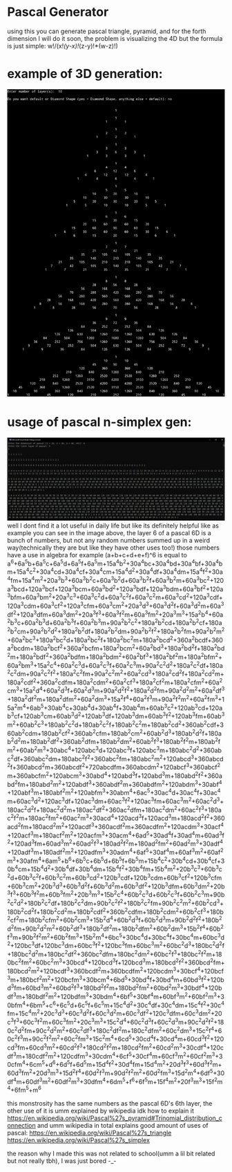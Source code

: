 # Pascal Generator
using this you can generate pascal triangle, pyramid, and for the forth dimension I will do it soon, the problem is visualizing the 4D but the formula is just simple: w!/(x!*(y-x)!*(z-y)!*(w-z)!)
# example of 3D generation:
<img src="example.jpg">
<h1>usage of pascal n-simplex gen:</h1>
<img src="exmpl.png">
well I dont find it a lot useful in daily life but like its definitely helpful like as example you can see in the image above, the layer 6 of a pascal 6D is a bunch of numbers, but not any random numbers summed up in a weird way(technically they are but like they have other uses too!) those numbers have a use in algebra for example (a+b+c+d+e+f)^6 is equal to
<br>
a<sup>6</sup>+6a<sup>5</sup>b+6a<sup>5</sup>c+6a<sup>5</sup>d+6a<sup>5</sup>f+6a<sup>5</sup>m+15a<sup>4</sup>b<sup>2</sup>+30a<sup>4</sup>bc+30a<sup>4</sup>bd+30a<sup>4</sup>bf+30a<sup>4</sup>bm+15a<sup>4</sup>c<sup>2</sup>+30a<sup>4</sup>cd+30a<sup>4</sup>cf+30a<sup>4</sup>cm+15a<sup>4</sup>d<sup>2</sup>+30a<sup>4</sup>df+30a<sup>4</sup>dm+15a<sup>4</sup>f<sup>2</sup>+30a<sup>4</sup>fm+15a<sup>4</sup>m<sup>2</sup>+20a<sup>3</sup>b<sup>3</sup>+60a<sup>3</sup>b<sup>2</sup>c+60a<sup>3</sup>b<sup>2</sup>d+60a<sup>3</sup>b<sup>2</sup>f+60a<sup>3</sup>b<sup>2</sup>m+60a<sup>3</sup>bc<sup>2</sup>+120a<sup>3</sup>bcd+120a<sup>3</sup>bcf+120a<sup>3</sup>bcm+60a<sup>3</sup>bd<sup>2</sup>+120a<sup>3</sup>bdf+120a<sup>3</sup>bdm+60a<sup>3</sup>bf<sup>2</sup>+120a<sup>3</sup>bfm+60a<sup>3</sup>bm<sup>2</sup>+20a<sup>3</sup>c<sup>3</sup>+60a<sup>3</sup>c<sup>2</sup>d+60a<sup>3</sup>c<sup>2</sup>f+60a<sup>3</sup>c<sup>2</sup>m+60a<sup>3</sup>cd<sup>2</sup>+120a<sup>3</sup>cdf+120a<sup>3</sup>cdm+60a<sup>3</sup>cf<sup>2</sup>+120a<sup>3</sup>cfm+60a<sup>3</sup>cm<sup>2</sup>+20a<sup>3</sup>d<sup>3</sup>+60a<sup>3</sup>d<sup>2</sup>f+60a<sup>3</sup>d<sup>2</sup>m+60a<sup>3</sup>df<sup>2</sup>+120a<sup>3</sup>dfm+60a<sup>3</sup>dm<sup>2</sup>+20a<sup>3</sup>f<sup>3</sup>+60a<sup>3</sup>f<sup>2</sup>m+60a<sup>3</sup>fm<sup>2</sup>+20a<sup>3</sup>m<sup>3</sup>+15a<sup>2</sup>b<sup>4</sup>+60a<sup>2</sup>b<sup>3</sup>c+60a<sup>2</sup>b<sup>3</sup>d+60a<sup>2</sup>b<sup>3</sup>f+60a<sup>2</sup>b<sup>3</sup>m+90a<sup>2</sup>b<sup>2</sup>c<sup>2</sup>+180a<sup>2</sup>b<sup>2</sup>cd+180a<sup>2</sup>b<sup>2</sup>cf+180a<sup>2</sup>b<sup>2</sup>cm+90a<sup>2</sup>b<sup>2</sup>d<sup>2</sup>+180a<sup>2</sup>b<sup>2</sup>df+180a<sup>2</sup>b<sup>2</sup>dm+90a<sup>2</sup>b<sup>2</sup>f<sup>2</sup>+180a<sup>2</sup>b<sup>2</sup>fm+90a<sup>2</sup>b<sup>2</sup>m<sup>2</sup>+60a<sup>2</sup>bc<sup>3</sup>+180a<sup>2</sup>bc<sup>2</sup>d+180a<sup>2</sup>bc<sup>2</sup>f+180a<sup>2</sup>bc<sup>2</sup>m+180a<sup>2</sup>bcd<sup>2</sup>+360a<sup>2</sup>bcdf+360a<sup>2</sup>bcdm+180a<sup>2</sup>bcf<sup>2</sup>+360a<sup>2</sup>bcfm+180a<sup>2</sup>bcm<sup>2</sup>+60a<sup>2</sup>bd<sup>3</sup>+180a<sup>2</sup>bd<sup>2</sup>f+180a<sup>2</sup>bd<sup>2</sup>m+180a<sup>2</sup>bdf<sup>2</sup>+360a<sup>2</sup>bdfm+180a<sup>2</sup>bdm<sup>2</sup>+60a<sup>2</sup>bf<sup>3</sup>+180a<sup>2</sup>bf<sup>2</sup>m+180a<sup>2</sup>bfm<sup>2</sup>+60a<sup>2</sup>bm<sup>3</sup>+15a<sup>2</sup>c<sup>4</sup>+60a<sup>2</sup>c<sup>3</sup>d+60a<sup>2</sup>c<sup>3</sup>f+60a<sup>2</sup>c<sup>3</sup>m+90a<sup>2</sup>c<sup>2</sup>d<sup>2</sup>+180a<sup>2</sup>c<sup>2</sup>df+180a<sup>2</sup>c<sup>2</sup>dm+90a<sup>2</sup>c<sup>2</sup>f<sup>2</sup>+180a<sup>2</sup>c<sup>2</sup>fm+90a<sup>2</sup>c<sup>2</sup>m<sup>2</sup>+60a<sup>2</sup>cd<sup>3</sup>+180a<sup>2</sup>cd<sup>2</sup>f+180a<sup>2</sup>cd<sup>2</sup>m+180a<sup>2</sup>cdf<sup>2</sup>+360a<sup>2</sup>cdfm+180a<sup>2</sup>cdm<sup>2</sup>+60a<sup>2</sup>cf<sup>3</sup>+180a<sup>2</sup>cf<sup>2</sup>m+180a<sup>2</sup>cfm<sup>2</sup>+60a<sup>2</sup>cm<sup>3</sup>+15a<sup>2</sup>d<sup>4</sup>+60a<sup>2</sup>d<sup>3</sup>f+60a<sup>2</sup>d<sup>3</sup>m+90a<sup>2</sup>d<sup>2</sup>f<sup>2</sup>+180a<sup>2</sup>d<sup>2</sup>fm+90a<sup>2</sup>d<sup>2</sup>m<sup>2</sup>+60a<sup>2</sup>df<sup>3</sup>+180a<sup>2</sup>df<sup>2</sup>m+180a<sup>2</sup>dfm<sup>2</sup>+60a<sup>2</sup>dm<sup>3</sup>+15a<sup>2</sup>f<sup>4</sup>+60a<sup>2</sup>f<sup>3</sup>m+90a<sup>2</sup>f<sup>2</sup>m<sup>2</sup>+60a<sup>2</sup>fm<sup>3</sup>+15a<sup>2</sup>m<sup>4</sup>+6ab<sup>5</sup>+30ab<sup>4</sup>c+30ab<sup>4</sup>d+30ab<sup>4</sup>f+30ab<sup>4</sup>m+60ab<sup>3</sup>c<sup>2</sup>+120ab<sup>3</sup>cd+120ab<sup>3</sup>cf+120ab<sup>3</sup>cm+60ab<sup>3</sup>d<sup>2</sup>+120ab<sup>3</sup>df+120ab<sup>3</sup>dm+60ab<sup>3</sup>f<sup>2</sup>+120ab<sup>3</sup>fm+60ab<sup>3</sup>m<sup>2</sup>+60ab<sup>2</sup>c<sup>3</sup>+180ab<sup>2</sup>c<sup>2</sup>d+180ab<sup>2</sup>c<sup>2</sup>f+180ab<sup>2</sup>c<sup>2</sup>m+180ab<sup>2</sup>cd<sup>2</sup>+360ab<sup>2</sup>cdf+360ab<sup>2</sup>cdm+180ab<sup>2</sup>cf<sup>2</sup>+360ab<sup>2</sup>cfm+180ab<sup>2</sup>cm<sup>2</sup>+60ab<sup>2</sup>d<sup>3</sup>+180ab<sup>2</sup>d<sup>2</sup>f+180ab<sup>2</sup>d<sup>2</sup>m+180ab<sup>2</sup>df<sup>2</sup>+360ab<sup>2</sup>dfm+180ab<sup>2</sup>dm<sup>2</sup>+60ab<sup>2</sup>f<sup>3</sup>+180ab<sup>2</sup>f<sup>2</sup>m+180ab<sup>2</sup>fm<sup>2</sup>+60ab<sup>2</sup>m<sup>3</sup>+30abc<sup>4</sup>+120abc<sup>3</sup>d+120abc<sup>3</sup>f+120abc<sup>3</sup>m+180abc<sup>2</sup>d<sup>2</sup>+360abc<sup>2</sup>df+360abc<sup>2</sup>dm+180abc<sup>2</sup>f<sup>2</sup>+360abc<sup>2</sup>fm+180abc<sup>2</sup>m<sup>2</sup>+120abcd<sup>3</sup>+360abcd<sup>2</sup>f+360abcd<sup>2</sup>m+360abcdf<sup>2</sup>+720abcdfm+360abcdm<sup>2</sup>+120abcf<sup>3</sup>+360abcf<sup>2</sup>m+360abcfm<sup>2</sup>+120abcm<sup>3</sup>+30abd<sup>4</sup>+120abd<sup>3</sup>f+120abd<sup>3</sup>m+180abd<sup>2</sup>f<sup>2</sup>+360abd<sup>2</sup>fm+180abd<sup>2</sup>m<sup>2</sup>+120abdf<sup>3</sup>+360abdf<sup>2</sup>m+360abdfm<sup>2</sup>+120abdm<sup>3</sup>+30abf<sup>4</sup>+120abf<sup>3</sup>m+180abf<sup>2</sup>m<sup>2</sup>+120abfm<sup>3</sup>+30abm<sup>4</sup>+6ac<sup>5</sup>+30ac<sup>4</sup>d+30ac<sup>4</sup>f+30ac<sup>4</sup>m+60ac<sup>3</sup>d<sup>2</sup>+120ac<sup>3</sup>df+120ac<sup>3</sup>dm+60ac<sup>3</sup>f<sup>2</sup>+120ac<sup>3</sup>fm+60ac<sup>3</sup>m<sup>2</sup>+60ac<sup>2</sup>d<sup>3</sup>+180ac<sup>2</sup>d<sup>2</sup>f+180ac<sup>2</sup>d<sup>2</sup>m+180ac<sup>2</sup>df<sup>2</sup>+360ac<sup>2</sup>dfm+180ac<sup>2</sup>dm<sup>2</sup>+60ac<sup>2</sup>f<sup>3</sup>+180ac<sup>2</sup>f<sup>2</sup>m+180ac<sup>2</sup>fm<sup>2</sup>+60ac<sup>2</sup>m<sup>3</sup>+30acd<sup>4</sup>+120acd<sup>3</sup>f+120acd<sup>3</sup>m+180acd<sup>2</sup>f<sup>2</sup>+360acd<sup>2</sup>fm+180acd<sup>2</sup>m<sup>2</sup>+120acdf<sup>3</sup>+360acdf<sup>2</sup>m+360acdfm<sup>2</sup>+120acdm<sup>3</sup>+30acf<sup>4</sup>+120acf<sup>3</sup>m+180acf<sup>2</sup>m<sup>2</sup>+120acfm<sup>3</sup>+30acm<sup>4</sup>+6ad<sup>5</sup>+30ad<sup>4</sup>f+30ad<sup>4</sup>m+60ad<sup>3</sup>f<sup>2</sup>+120ad<sup>3</sup>fm+60ad<sup>3</sup>m<sup>2</sup>+60ad<sup>2</sup>f<sup>3</sup>+180ad<sup>2</sup>f<sup>2</sup>m+180ad<sup>2</sup>fm<sup>2</sup>+60ad<sup>2</sup>m<sup>3</sup>+30adf<sup>4</sup>+120adf<sup>3</sup>m+180adf<sup>2</sup>m<sup>2</sup>+120adfm<sup>3</sup>+30adm<sup>4</sup>+6af<sup>5</sup>+30af<sup>4</sup>m+60af<sup>3</sup>m<sup>2</sup>+60af<sup>2</sup>m<sup>3</sup>+30afm<sup>4</sup>+6am<sup>5</sup>+b<sup>6</sup>+6b<sup>5</sup>c+6b<sup>5</sup>d+6b<sup>5</sup>f+6b<sup>5</sup>m+15b<sup>4</sup>c<sup>2</sup>+30b<sup>4</sup>cd+30b<sup>4</sup>cf+30b<sup>4</sup>cm+15b<sup>4</sup>d<sup>2</sup>+30b<sup>4</sup>df+30b<sup>4</sup>dm+15b<sup>4</sup>f<sup>2</sup>+30b<sup>4</sup>fm+15b<sup>4</sup>m<sup>2</sup>+20b<sup>3</sup>c<sup>3</sup>+60b<sup>3</sup>c<sup>2</sup>d+60b<sup>3</sup>c<sup>2</sup>f+60b<sup>3</sup>c<sup>2</sup>m+60b<sup>3</sup>cd<sup>2</sup>+120b<sup>3</sup>cdf+120b<sup>3</sup>cdm+60b<sup>3</sup>cf<sup>2</sup>+120b<sup>3</sup>cfm+60b<sup>3</sup>cm<sup>2</sup>+20b<sup>3</sup>d<sup>3</sup>+60b<sup>3</sup>d<sup>2</sup>f+60b<sup>3</sup>d<sup>2</sup>m+60b<sup>3</sup>df<sup>2</sup>+120b<sup>3</sup>dfm+60b<sup>3</sup>dm<sup>2</sup>+20b<sup>3</sup>f<sup>3</sup>+60b<sup>3</sup>f<sup>2</sup>m+60b<sup>3</sup>fm<sup>2</sup>+20b<sup>3</sup>m<sup>3</sup>+15b<sup>2</sup>c<sup>4</sup>+60b<sup>2</sup>c<sup>3</sup>d+60b<sup>2</sup>c<sup>3</sup>f+60b<sup>2</sup>c<sup>3</sup>m+90b<sup>2</sup>c<sup>2</sup>d<sup>2</sup>+180b<sup>2</sup>c<sup>2</sup>df+180b<sup>2</sup>c<sup>2</sup>dm+90b<sup>2</sup>c<sup>2</sup>f<sup>2</sup>+180b<sup>2</sup>c<sup>2</sup>fm+90b<sup>2</sup>c<sup>2</sup>m<sup>2</sup>+60b<sup>2</sup>cd<sup>3</sup>+180b<sup>2</sup>cd<sup>2</sup>f+180b<sup>2</sup>cd<sup>2</sup>m+180b<sup>2</sup>cdf<sup>2</sup>+360b<sup>2</sup>cdfm+180b<sup>2</sup>cdm<sup>2</sup>+60b<sup>2</sup>cf<sup>3</sup>+180b<sup>2</sup>cf<sup>2</sup>m+180b<sup>2</sup>cfm<sup>2</sup>+60b<sup>2</sup>cm<sup>3</sup>+15b<sup>2</sup>d<sup>4</sup>+60b<sup>2</sup>d<sup>3</sup>f+60b<sup>2</sup>d<sup>3</sup>m+90b<sup>2</sup>d<sup>2</sup>f<sup>2</sup>+180b<sup>2</sup>d<sup>2</sup>fm+90b<sup>2</sup>d<sup>2</sup>m<sup>2</sup>+60b<sup>2</sup>df<sup>3</sup>+180b<sup>2</sup>df<sup>2</sup>m+180b<sup>2</sup>dfm<sup>2</sup>+60b<sup>2</sup>dm<sup>3</sup>+15b<sup>2</sup>f<sup>4</sup>+60b<sup>2</sup>f<sup>3</sup>m+90b<sup>2</sup>f<sup>2</sup>m<sup>2</sup>+60b<sup>2</sup>fm<sup>3</sup>+15b<sup>2</sup>m<sup>4</sup>+6bc<sup>5</sup>+30bc<sup>4</sup>d+30bc<sup>4</sup>f+30bc<sup>4</sup>m+60bc<sup>3</sup>d<sup>2</sup>+120bc<sup>3</sup>df+120bc<sup>3</sup>dm+60bc<sup>3</sup>f<sup>2</sup>+120bc<sup>3</sup>fm+60bc<sup>3</sup>m<sup>2</sup>+60bc<sup>2</sup>d<sup>3</sup>+180bc<sup>2</sup>d<sup>2</sup>f+180bc<sup>2</sup>d<sup>2</sup>m+180bc<sup>2</sup>df<sup>2</sup>+360bc<sup>2</sup>dfm+180bc<sup>2</sup>dm<sup>2</sup>+60bc<sup>2</sup>f<sup>3</sup>+180bc<sup>2</sup>f<sup>2</sup>m+180bc<sup>2</sup>fm<sup>2</sup>+60bc<sup>2</sup>m<sup>3</sup>+30bcd<sup>4</sup>+120bcd<sup>3</sup>f+120bcd<sup>3</sup>m+180bcd<sup>2</sup>f<sup>2</sup>+360bcd<sup>2</sup>fm+180bcd<sup>2</sup>m<sup>2</sup>+120bcdf<sup>3</sup>+360bcdf<sup>2</sup>m+360bcdfm<sup>2</sup>+120bcdm<sup>3</sup>+30bcf<sup>4</sup>+120bcf<sup>3</sup>m+180bcf<sup>2</sup>m<sup>2</sup>+120bcfm<sup>3</sup>+30bcm<sup>4</sup>+6bd<sup>5</sup>+30bd<sup>4</sup>f+30bd<sup>4</sup>m+60bd<sup>3</sup>f<sup>2</sup>+120bd<sup>3</sup>fm+60bd<sup>3</sup>m<sup>2</sup>+60bd<sup>2</sup>f<sup>3</sup>+180bd<sup>2</sup>f<sup>2</sup>m+180bd<sup>2</sup>fm<sup>2</sup>+60bd<sup>2</sup>m<sup>3</sup>+30bdf<sup>4</sup>+120bdf<sup>3</sup>m+180bdf<sup>2</sup>m<sup>2</sup>+120bdfm<sup>3</sup>+30bdm<sup>4</sup>+6bf<sup>5</sup>+30bf<sup>4</sup>m+60bf<sup>3</sup>m<sup>2</sup>+60bf<sup>2</sup>m<sup>3</sup>+30bfm<sup>4</sup>+6bm<sup>5</sup>+c<sup>6</sup>+6c<sup>5</sup>d+6c<sup>5</sup>f+6c<sup>5</sup>m+15c<sup>4</sup>d<sup>2</sup>+30c<sup>4</sup>df+30c<sup>4</sup>dm+15c<sup>4</sup>f<sup>2</sup>+30c<sup>4</sup>fm+15c<sup>4</sup>m<sup>2</sup>+20c<sup>3</sup>d<sup>3</sup>+60c<sup>3</sup>d<sup>2</sup>f+60c<sup>3</sup>d<sup>2</sup>m+60c<sup>3</sup>df<sup>2</sup>+120c<sup>3</sup>dfm+60c<sup>3</sup>dm<sup>2</sup>+20c<sup>3</sup>f<sup>3</sup>+60c<sup>3</sup>f<sup>2</sup>m+60c<sup>3</sup>fm<sup>2</sup>+20c<sup>3</sup>m<sup>3</sup>+15c<sup>2</sup>d<sup>4</sup>+60c<sup>2</sup>d<sup>3</sup>f+60c<sup>2</sup>d<sup>3</sup>m+90c<sup>2</sup>d<sup>2</sup>f<sup>2</sup>+180c<sup>2</sup>d<sup>2</sup>fm+90c<sup>2</sup>d<sup>2</sup>m<sup>2</sup>+60c<sup>2</sup>df<sup>3</sup>+180c<sup>2</sup>df<sup>2</sup>m+180c<sup>2</sup>dfm<sup>2</sup>+60c<sup>2</sup>dm<sup>3</sup>+15c<sup>2</sup>f<sup>4</sup>+60c<sup>2</sup>f<sup>3</sup>m+90c<sup>2</sup>f<sup>2</sup>m<sup>2</sup>+60c<sup>2</sup>fm<sup>3</sup>+15c<sup>2</sup>m<sup>4</sup>+6cd<sup>5</sup>+30cd<sup>4</sup>f+30cd<sup>4</sup>m+60cd<sup>3</sup>f<sup>2</sup>+120cd<sup>3</sup>fm+60cd<sup>3</sup>m<sup>2</sup>+60cd<sup>2</sup>f<sup>3</sup>+180cd<sup>2</sup>f<sup>2</sup>m+180cd<sup>2</sup>fm<sup>2</sup>+60cd<sup>2</sup>m<sup>3</sup>+30cdf<sup>4</sup>+120cdf<sup>3</sup>m+180cdf<sup>2</sup>m<sup>2</sup>+120cdfm<sup>3</sup>+30cdm<sup>4</sup>+6cf<sup>5</sup>+30cf<sup>4</sup>m+60cf<sup>3</sup>m<sup>2</sup>+60cf<sup>2</sup>m<sup>3</sup>+30cfm<sup>4</sup>+6cm<sup>5</sup>+d<sup>6</sup>+6d<sup>5</sup>f+6d<sup>5</sup>m+15d<sup>4</sup>f<sup>2</sup>+30d<sup>4</sup>fm+15d<sup>4</sup>m<sup>2</sup>+20d<sup>3</sup>f<sup>3</sup>+60d<sup>3</sup>f<sup>2</sup>m+60d<sup>3</sup>fm<sup>2</sup>+20d<sup>3</sup>m<sup>3</sup>+15d<sup>2</sup>f<sup>4</sup>+60d<sup>2</sup>f<sup>3</sup>m+90d<sup>2</sup>f<sup>2</sup>m<sup>2</sup>+60d<sup>2</sup>fm<sup>3</sup>+15d<sup>2</sup>m<sup>4</sup>+6df<sup>5</sup>+30df<sup>4</sup>m+60df<sup>3</sup>m<sup>2</sup>+60df<sup>2</sup>m<sup>3</sup>+30dfm<sup>4</sup>+6dm<sup>5</sup>+f<sup>6</sup>+6f<sup>5</sup>m+15f<sup>4</sup>m<sup>2</sup>+20f<sup>3</sup>m<sup>3</sup>+15f<sup>2</sup>m<sup>4</sup>+6fm<sup>5</sup>+m<sup>6</sup>

this monstrosity has the same numbers as the pascal 6D's 6th layer, the other use of it is umm explained by wikipedia idk how to explain it
https://en.wikipedia.org/wiki/Pascal%27s_pyramid#Trinomial_distribution_connection
and umm wikipedia in total explains good amount of uses of pascal: https://en.wikipedia.org/wiki/Pascal%27s_triangle
https://en.wikipedia.org/wiki/Pascal%27s_simplex

the reason why I made this was not related to school(umm a lil bit related but not really tbh), I was just bored -_-
